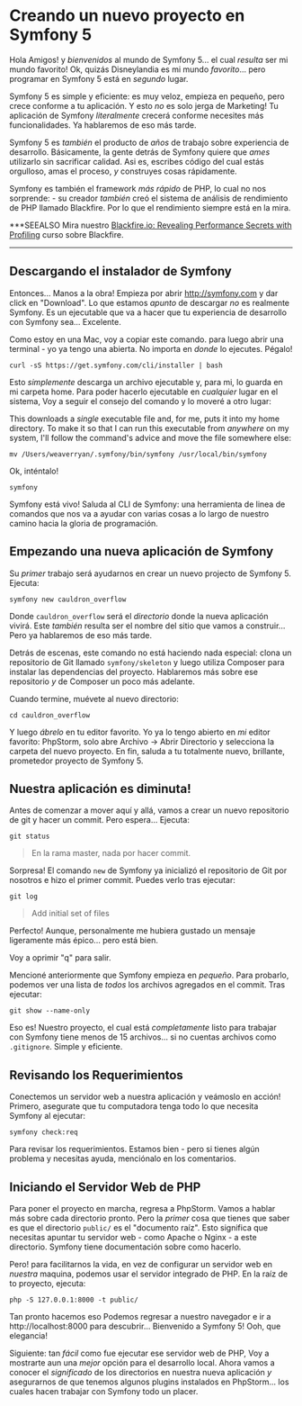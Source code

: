 # Creando un nuevo proyecto en Symfony 5 

Hola Amigos! y *bienvenidos* al mundo de Symfony 5... el cual *resulta* ser 
mi mundo favorito! Ok, quizás Disneylandia es mi mundo *favorito*... pero
programar en Symfony 5 está en *segundo* lugar.

Symfony 5 es simple y eficiente: es muy veloz, empieza en pequeño, pero crece conforme
a tu aplicación. Y esto *no* es solo jerga de Marketing! Tu aplicación de Symfony 
*literalmente* crecerá conforme necesites más funcionalidades. Ya hablaremos de eso más
tarde.

Symfony 5 es *también* el producto de *años* de trabajo sobre experiencia de desarrollo.
Básicamente, la gente detrás de Symfony quiere que *ames* utilizarlo sin sacrificar calidad.
Asi es, escribes código del cual estás orgulloso, amas el proceso, *y* construyes cosas 
rápidamente.

Symfony es también el framework *más rápido* de PHP, lo cual no nos sorprende: - su
creador *también* creó el sistema de análisis de rendimiento de PHP llamado Blackfire.
Por lo que el rendimiento siempre está en la mira.

***SEEALSO
Mira nuestro [Blackfire.io: Revealing Performance Secrets with Profiling](https://symfonycasts.com/screencast/blackfire)
curso sobre Blackfire.
***

## Descargando el instalador de Symfony

Entonces... Manos a la obra! Empieza por abrir http://symfony.com y dar click
en "Download". Lo que estamos *apunto* de descargar *no* es realmente Symfony.
Es un ejecutable que va a hacer que tu experiencia de desarrollo con
Symfony sea... Excelente.

Como estoy en una Mac, voy a copiar este comando. para luego abrir una terminal - yo 
ya tengo una abierta. No importa en *donde* lo ejecutes. Pégalo!

```terminal-silent
curl -sS https://get.symfony.com/cli/installer | bash
```

Esto *simplemente* descarga un archivo ejecutable y, para mi, lo guarda en mi carpeta
home. Para poder hacerlo ejecutable en *cualquier* lugar en el sistema, Voy a seguir
el consejo del comando y lo moveré a otro lugar:

This downloads a *single* executable file and, for me, puts it into my home directory.
To make it so that I can run this executable from *anywhere* on my system, I'll
follow the command's advice and move the file somewhere else:

```terminal-silent
mv /Users/weaverryan/.symfony/bin/symfony /usr/local/bin/symfony
```

Ok, inténtalo!

```terminal
symfony
```

Symfony está vivo! Saluda al CLI de Symfony: una herramienta de linea de comandos 
que nos va a ayudar con varias cosas a lo largo de nuestro camino hacia la gloria
de programación.

## Empezando una nueva aplicación de Symfony

Su *primer* trabajo será ayudarnos en crear un nuevo projecto de Symfony 5. Ejecuta:

```terminal
symfony new cauldron_overflow
```

Donde `cauldron_overflow` será el *directorio* donde la nueva aplicación vivirá.
Este *también* resulta ser el nombre del sitio que vamos a construir... Pero ya 
hablaremos de eso más tarde.

Detrás de escenas, este comando no está haciendo nada especial: clona un 
repositorio de Git llamado `symfony/skeleton` y luego utiliza Composer para 
instalar las dependencias del proyecto. Hablaremos más sobre ese repositorio 
*y* de Composer un poco más adelante.

Cuando termine, muévete al nuevo directorio:

```terminal
cd cauldron_overflow
```

Y luego *ábrelo* en tu editor favorito. 
Yo ya lo tengo abierto en *mi* editor favorito: PhpStorm, solo abre 
Archivo -&gt; Abrir Directorio y selecciona la carpeta del nuevo proyecto.
En fin, saluda a tu totalmente nuevo, brillante, prometedor proyecto de Symfony 5.

## Nuestra aplicación es diminuta!

Antes de comenzar a mover aquí y allá, vamos a crear un nuevo repositorio de git y
hacer un commit. Pero espera... Ejecuta:

```terminal
git status
```

> En la rama master, nada por hacer commit.

Sorpresa! El comando `new` de Symfony ya inicializó el repositorio de Git por
nosotros e hizo el primer commit. Puedes verlo tras ejecutar:

```terminal
git log
```

> Add initial set of files

Perfecto! Aunque, personalmente me hubiera gustado un mensaje ligeramente 
más épico... pero está bien.

Voy a oprimir "q" para salir.

Mencioné anteriormente que Symfony empieza en *pequeño*. Para probarlo, podemos 
ver una lista de *todos* los archivos agregados en el commit. Tras ejecutar:

```terminal
git show --name-only
```

Eso es! Nuestro proyecto, el cual está *completamente* listo para trabajar con 
Symfony tiene menos de 15 archivos... si no cuentas archivos como `.gitignore`.
Simple y eficiente.

## Revisando los Requerimientos

Conectemos un servidor web a nuestra aplicación y veámoslo en acción! Primero, 
asegurate que tu computadora tenga todo lo que necesita Symfony al ejecutar:

```terminal
symfony check:req
```

Para revisar los requerimientos. Estamos bien - pero si tienes algún problema y 
necesitas ayuda, menciónalo en los comentarios.

## Iniciando el Servidor Web de PHP

Para poner el proyecto en marcha, regresa a PhpStorm. Vamos a hablar más sobre 
cada directorio pronto. Pero la *primer* cosa que tienes que saber es que el directorio 
`public/` es el "documento raíz". Esto significa que necesitas apuntar tu servidor web -
como Apache o Nginx - a este directorio. Symfony tiene documentación sobre como hacerlo.

Pero! para facilitarnos la vida, en vez de configurar un servidor web en *nuestra* maquina,
podemos usar el servidor integrado de PHP. En la raíz de to proyecto, ejecuta:

```terminal
php -S 127.0.0.1:8000 -t public/
```

Tan pronto hacemos eso Podemos regresar a nuestro navegador e ir a 
http://localhost:8000 para descubrir... Bienvenido a Symfony 5! Ooh, que elegancia!

Siguiente: tan *fácil* como fue ejecutar ese servidor web de PHP, Voy a mostrarte 
aun una *mejor* opción para el desarrollo local. Ahora vamos a conocer el *significado* 
de los directorios en nuestra nueva aplicación *y* asegurarnos de que tenemos algunos 
plugins instalados en PhpStorm... los cuales hacen trabajar con Symfony todo un placer.
